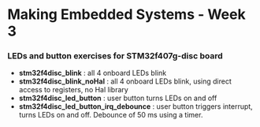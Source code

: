 # Making Embedded Systems - Week 3

### LEDs and button exercises for STM32f407g-disc board

- **stm32f4disc_blink** : all 4 onboard LEDs blink
- **stm32f4disc_blink_noHal** : all 4 onboard LEDs blink, using direct access to registers, no Hal library
- **stm32f4disc_led_button** : user button turns LEDs on and off
- **stm32f4disc_led_button_irq_debounce** : user button triggers interrupt, turns LEDs on and off. Debounce of 50 ms using a timer.